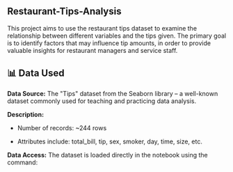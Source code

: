 ## Restaurant-Tips-Analysis
This project aims to use the restaurant tips dataset to examine the relationship between different variables and the tips given.
The primary goal is to identify factors that may influence tip amounts, in order to provide valuable insights for restaurant managers and service staff.

## 📊 Data Used
**Data Source:** The "Tips" dataset from the Seaborn library – a well-known dataset commonly used for teaching and practicing data analysis.

**Description:**

  - Number of records: ~244 rows

  - Attributes include: total_bill, tip, sex, smoker, day, time, size, etc.

**Data Access:** The dataset is loaded directly in the notebook using the command:
